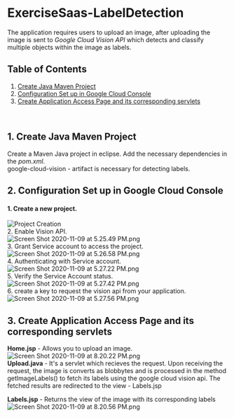 # ExerciseSaas-LabelDetection

The application requires users to upload an image, after uploading the image is sent to _Google Cloud Vision API_ which detects and classify multiple objects within the image as labels.

## Table of Contents
1. [Create Java Maven Project](#1-create-java-maven-project)  	
2. [Configuration Set up in Google Cloud Console](#2-configuration-set-up-in-google-cloud-console)
3. [Create Application Access Page and its corresponding servlets](#3-create-application-access-page-and-its-corresponding-servlets)

<br>

## 1. Create Java Maven Project

Create a Maven Java project in eclipse. Add the necessary dependencies in the <i>pom.xml</i>.<br>
google-cloud-vision - artifact is necessary for detecting labels.

## 2. Configuration Set up in Google Cloud Console
#### 1. Create a new project. <br>
![Project Creation](https://github.com/rojabalakrishnan/ExerciseSaas-LabelDetection/blob/main/Images/Screen%20Shot%202020-11-09%20at%205.25.14%20PM.png) <br>
2. Enable Vision API. <br>
![Screen Shot 2020-11-09 at 5.25.49 PM.png](https://github.com/rojabalakrishnan/ExerciseSaas-LabelDetection/blob/main/Images/Screen%20Shot%202020-11-09%20at%205.25.49%20PM.png)<br>
3. Grant Service account to access the project.
![Screen Shot 2020-11-09 at 5.26.58 PM.png](https://github.com/rojabalakrishnan/ExerciseSaas-LabelDetection/blob/main/Images/Screen%20Shot%202020-11-09%20at%205.26.58%20PM.png) <br>
4. Authenticating with Service account.
![Screen Shot 2020-11-09 at 5.27.22 PM.png](https://github.com/rojabalakrishnan/ExerciseSaas-LabelDetection/blob/main/Images/Screen%20Shot%202020-11-09%20at%205.27.22%20PM.png) <br>
5. Verify the Service Account status.
![Screen Shot 2020-11-09 at 5.27.42 PM.png](https://github.com/rojabalakrishnan/ExerciseSaas-LabelDetection/blob/main/Images/Screen%20Shot%202020-11-09%20at%205.27.42%20PM.png) <br>
6. create a key to request the vision api from your application.
![Screen Shot 2020-11-09 at 5.27.56 PM.png](https://github.com/rojabalakrishnan/ExerciseSaas-LabelDetection/blob/main/Images/Screen%20Shot%202020-11-09%20at%205.27.56%20PM.png) <br>

## 3. Create Application Access Page and its corresponding servlets
 <b>Home.jsp</b> - Allows you to upload an image.<br>
 ![Screen Shot 2020-11-09 at 8.20.22 PM.png](https://github.com/rojabalakrishnan/ExerciseSaas-LabelDetection/blob/main/Images/Screen%20Shot%202020-11-09%20at%208.20.22%20PM.png) <br>
 <b>Upload.java</b> - It's a servlet which recieves the request. Upon receiving the request, the image is converts as blobbytes and is processed in the method getImageLabels() to fetch its labels using the google cloud vision api. The fetched results are redirected to the view - Labels.jsp<br>
 
 <b>Labels.jsp</b> - Returns the view of the image with its corresponding labels   
 ![Screen Shot 2020-11-09 at 8.20.56 PM.png](https://github.com/rojabalakrishnan/ExerciseSaas-LabelDetection/blob/main/Images/Screen%20Shot%202020-11-09%20at%208.20.56%20PM.png) <br>
